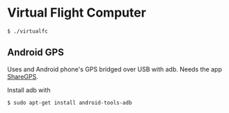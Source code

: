 # Virtual Flight Computer

    $ ./virtualfc

## Android GPS

Uses and Android phone's GPS bridged over USB with adb. Needs the app
[ShareGPS](https://play.google.com/store/apps/details?id=com.jillybunch.shareGPS).

Install adb with

    $ sudo apt-get install android-tools-adb

